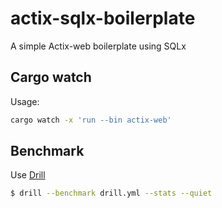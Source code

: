 # actix-sqlx-boilerplate
A simple Actix-web boilerplate using SQLx

## Cargo watch
Usage:
```bash
cargo watch -x 'run --bin actix-web'
```

## Benchmark
Use [Drill](https://github.com/fcsonline/drill)
```bash
$ drill --benchmark drill.yml --stats --quiet
```
